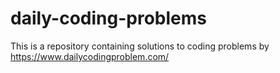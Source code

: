 # daily-coding-problems

This is a repository containing solutions to coding problems by https://www.dailycodingproblem.com/
